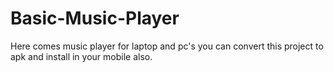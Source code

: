 # Basic-Music-Player
Here comes music player for laptop and pc's you can convert this project to apk and install in your mobile also.
